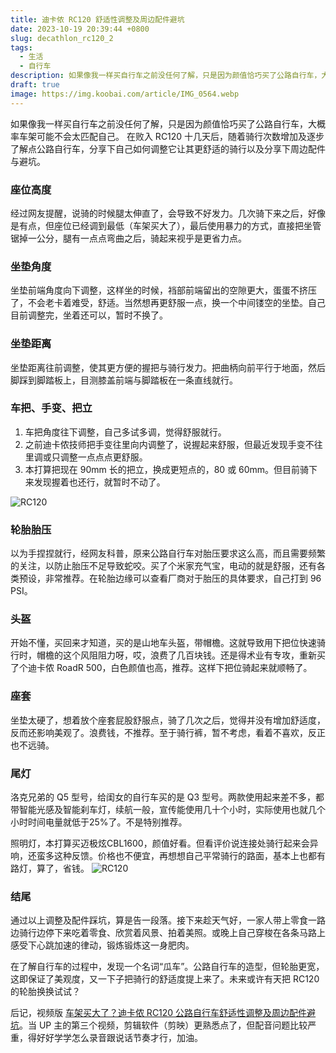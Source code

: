 ```yaml
---
title: 迪卡侬 RC120 舒适性调整及周边配件避坑
date: 2023-10-19 20:39:44 +0800
slug: decathlon_rc120_2
tags:
  - 生活
  - 自行车
description: 如果像我一样买自行车之前没任何了解，只是因为颜值恰巧买了公路自行车，大概率车架可能不会太匹配自己。在败入 RC120 十几天后，随着骑行次数增加及逐步了解点公路自行车，分享下自己如何调整它让其更舒适的骑行以及分享下周边配件与避坑。
draft: true
image: https://img.koobai.com/article/IMG_0564.webp
---
```

如果像我一样买自行车之前没任何了解，只是因为颜值恰巧买了公路自行车，大概率车架可能不会太匹配自己。
在败入 RC120 十几天后，随着骑行次数增加及逐步了解点公路自行车，分享下自己如何调整它让其更舒适的骑行以及分享下周边配件与避坑。

### 座位高度
经过网友提醒，说骑的时候腿太伸直了，会导致不好发力。几次骑下来之后，好像是有点，但座位已经调到最低（车架买大了），最后使用暴力的方式，直接把坐管锯掉一公分，腿有一点点弯曲之后，骑起来视乎是更省力点。

### 坐垫角度
坐垫前端角度向下调整，这样坐的时候，裆部前端留出的空隙更大，蛋蛋不挤压了，不会老卡着难受，舒适。当然想再更舒服一点，换一个中间镂空的坐垫。自己目前调整完，坐着还可以，暂时不换了。

### 坐垫距离
坐垫距离往前调整，使其更方便的握把与骑行发力。把曲柄向前平行于地面，然后脚踩到脚踏板上，目测膝盖前端与脚踏板在一条直线就行。

### 车把、手变、把立
1. 车把角度往下调整，自己多试多调，觉得舒服就行。
2. 之前迪卡侬技师把手变往里向内调整了，说握起来舒服，但最近发现手变不往里调或只调整一点点点更舒服。
3. 本打算把现在 90mm 长的把立，换成更短点的，80 或 60mm。但目前骑下来发现握着也还行，就暂时不动了。

![RC120](https://img.koobai.com/article/IMG_05731019.webp)
### 轮胎胎压
以为手捏捏就行，经网友科普，原来公路自行车对胎压要求这么高，而且需要频繁的关注，以防止胎压不足导致蛇咬。买了个米家充气宝，电动的就是舒服，还有各类预设，非常推荐。在轮胎边缘可以查看厂商对于胎压的具体要求，自己打到 96 PSI。

### 头盔
开始不懂，买回来才知道，买的是山地车头盔，带帽檐。这就导致用下把位快速骑行时，帽檐的这个风阻阻力呀，哎，浪费了几百块钱。还是得术业有专攻，重新买了个迪卡侬 RoadR 500，白色颜值也高，推荐。这样下把位骑起来就顺畅了。

### 座套
坐垫太硬了，想着放个座套屁股舒服点，骑了几次之后，觉得并没有增加舒适度，反而还影响美观了。浪费钱，不推荐。至于骑行裤，暂不考虑，看着不喜欢，反正也不远骑。

### 尾灯
洛克兄弟的 Q5 型号，给闺女的自行车买的是 Q3 型号。两款使用起来差不多，都带智能光感及智能刹车灯，续航一般，宣传能使用几十个小时，实际使用也就几个小时时间电量就低于25%了。不是特别推荐。

照明灯，本打算买迈极炫CBL1600，颜值好看。但看评价说连接处骑行起来会异响，还蛮多这种反馈。价格也不便宜，再想想自己平常骑行的路面，基本上也都有路灯，算了，省钱。
![RC120](https://img.koobai.com/article/IMG_0506.webp)
### 结尾

通过以上调整及配件踩坑，算是告一段落。接下来趁天气好，一家人带上零食一路边骑行边停下来吃着零食、欣赏着风景、拍着美照。或晚上自己穿梭在各条马路上感受下心跳加速的律动，锻炼锻炼这一身肥肉。

在了解自行车的过程中，发现一个名词“瓜车”。公路自行车的造型，但轮胎更宽，这即保证了美观度，又一下子把骑行的舒适度提上来了。未来或许有天把 RC120 的轮胎换换试试？

后记，视频版 [车架买大了？迪卡侬 RC120 公路自行车舒适性调整及周边配件避坑](https://www.bilibili.com/video/BV1pN411t7An)。当 UP 主的第三个视频，剪辑软件（剪映）更熟悉点了，但配音问题比较严重，得好好学学怎么录音跟说话节奏才行，加油。